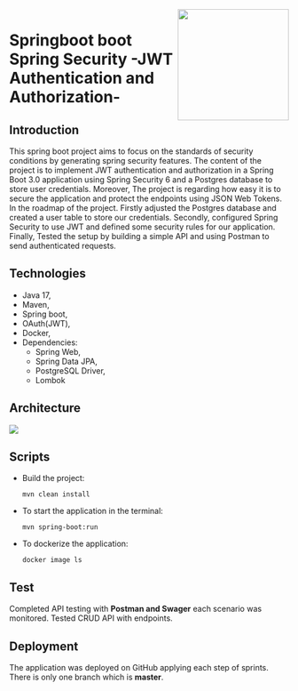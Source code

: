 
<img align="right" src="https://lh4.googleusercontent.com/-Ft6sZBfS1ojB7Lmqk8PGGpgLZDwaUC2MlRRvBVZbwQLpzOy6aJxrlnvxDfFZRzxgopUm5lRRhwoQ9jEpCzVrSxI77KrUhm-JCl1hFZWTyqqtV-tRN-N63Ng9RUn3mWN4Hz0mEv3=s0" width="200" height="200">

# Springboot boot Spring Security -JWT Authentication and Authorization-


## Introduction
This spring boot project aims to focus on the standards of security conditions by generating spring security features. The content of the project is to implement JWT authentication and authorization in a Spring Boot 3.0 application using Spring Security 6 and a Postgres database to store user credentials.
Moreover, The project is regarding  how easy it is to secure the application and protect the endpoints using JSON Web Tokens. In the roadmap of the project. Firstly adjusted the Postgres database and created a user table to store our credentials.
Secondly, configured Spring Security to use JWT and defined some security rules for our application. Finally, Tested the setup by building a simple API and using Postman to send authenticated requests.


## Technologies
- Java 17,
- Maven,
- Spring boot,
- OAuth(JWT),
- Docker,
- Dependencies:
    - Spring Web,
    - Spring Data JPA,
    - PostgreSQL Driver,
    - Lombok

## Architecture

<img  src="security\src\main\java\com\alibou\security\assets\img\architecture.png">


## Scripts
- Build the project:
    ```
    mvn clean install
    ```

- To start the application in the terminal:
    ```
    mvn spring-boot:run
    ```
- To dockerize the application:
  ```
  docker image ls
  ```


## Test
Completed API testing with __Postman and Swager__ each scenario was monitored. Tested CRUD API with endpoints.

## Deployment
The application was deployed on GitHub applying each step of sprints. There is only one branch which is __master__.
